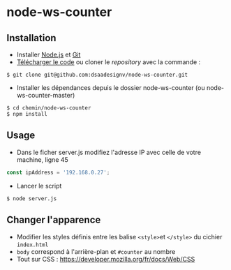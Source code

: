 # node-ws-counter

## Installation
- Installer [Node.js](https://nodejs.org/fr) et [Git](https://git-scm.com/)
- [Télécharger le code](https://github.com/dsaadesignv/node-ws-counter.git) ou cloner le _repository_ avec la commande :
```console
$ git clone git@github.com:dsaadesignv/node-ws-counter.git
```
- Installer les dépendances depuis le dossier node-ws-counter (ou node-ws-counter-master)
```console
$ cd chemin/node-ws-counter
$ npm install
```

## Usage
- Dans le ficher server.js modifiez l'adresse IP avec celle de votre machine, ligne 45
```javascript
const ipAddress = '192.168.0.27';
```
- Lancer le script
```console
$ node server.js
```

## Changer l'apparence
- Modifier les styles définis entre les balise `<style>`et `</style>` du cichier `index.html`
- `body` correspond à l'arrière-plan et `#counter` au nombre
- Tout sur CSS : https://developer.mozilla.org/fr/docs/Web/CSS